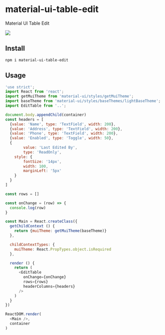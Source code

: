 # material-ui-table-edit
Material UI Table Edit

<img src="https://raw.githubusercontent.com/emkay/material-ui-table-edit/master/example/table-editor.gif">

## Install

`npm i material-ui-table-edit`

## Usage

```javascript
'use strict';
import React from 'react';
import getMuiTheme from 'material-ui/styles/getMuiTheme';
import baseTheme from 'material-ui/styles/baseThemes/lightBaseTheme';
import EditTable from '..';

document.body.appendChild(container)
const headers = [
  {value: 'Name', type: 'TextField', width: 200},
  {value: 'Address', type: 'TextField', width: 200},
  {value: 'Phone', type: 'TextField', width: 200},
  {value: 'Enabled', type: 'Toggle', width: 50},
  {
      	value: 'Last Edited By', 
      	type: 'ReadOnly',
	style: {
		fontSize: '14px',
		width: 100,
		marginLeft: '5px'
	}
  }
]

const rows = []

const onChange = (row) => {
  console.log(row)
}

const Main = React.createClass({
  getChildContext () {
    return {muiTheme: getMuiTheme(baseTheme)}
  },

  childContextTypes: {
    muiTheme: React.PropTypes.object.isRequired
  },

  render () {
    return (
      <EditTable
        onChange={onChange}
        rows={rows}
        headerColumns={headers}
      />
    )
  }
})

ReactDOM.render(
  <Main />,
  container
)
```
